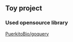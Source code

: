## Toy project 

### Used opensource library
[PuerkitoBio/goquery](https://github.com/PuerkitoBio/goquery)

